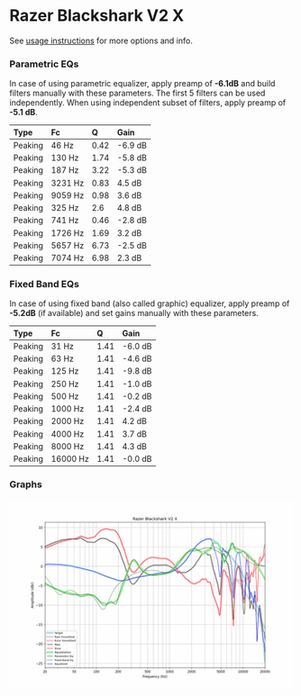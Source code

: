 # Razer Blackshark V2 X
See [usage instructions](https://github.com/jaakkopasanen/AutoEq#usage) for more options and info.

### Parametric EQs
In case of using parametric equalizer, apply preamp of **-6.1dB** and build filters manually
with these parameters. The first 5 filters can be used independently.
When using independent subset of filters, apply preamp of **-5.1 dB**.

| Type    | Fc      |    Q | Gain    |
|:--------|:--------|:-----|:--------|
| Peaking | 46 Hz   | 0.42 | -6.9 dB |
| Peaking | 130 Hz  | 1.74 | -5.8 dB |
| Peaking | 187 Hz  | 3.22 | -5.3 dB |
| Peaking | 3231 Hz | 0.83 | 4.5 dB  |
| Peaking | 9059 Hz | 0.98 | 3.6 dB  |
| Peaking | 325 Hz  | 2.6  | 4.8 dB  |
| Peaking | 741 Hz  | 0.46 | -2.8 dB |
| Peaking | 1726 Hz | 1.69 | 3.2 dB  |
| Peaking | 5657 Hz | 6.73 | -2.5 dB |
| Peaking | 7074 Hz | 6.98 | 2.3 dB  |

### Fixed Band EQs
In case of using fixed band (also called graphic) equalizer, apply preamp of **-5.2dB**
(if available) and set gains manually with these parameters.

| Type    | Fc       |    Q | Gain    |
|:--------|:---------|:-----|:--------|
| Peaking | 31 Hz    | 1.41 | -6.0 dB |
| Peaking | 63 Hz    | 1.41 | -4.6 dB |
| Peaking | 125 Hz   | 1.41 | -9.8 dB |
| Peaking | 250 Hz   | 1.41 | -1.0 dB |
| Peaking | 500 Hz   | 1.41 | -0.2 dB |
| Peaking | 1000 Hz  | 1.41 | -2.4 dB |
| Peaking | 2000 Hz  | 1.41 | 4.2 dB  |
| Peaking | 4000 Hz  | 1.41 | 3.7 dB  |
| Peaking | 8000 Hz  | 1.41 | 4.3 dB  |
| Peaking | 16000 Hz | 1.41 | -0.0 dB |

### Graphs
![](./Razer%20Blackshark%20V2%20X.png)